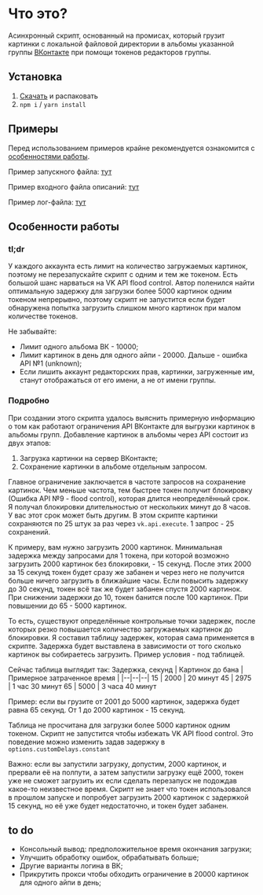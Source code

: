 # Что это?
Асинхронный скрипт, основанный на промисах, который грузит картинки с локальной файловой директории в альбомы указанной группы [ВКонтакте](https://vk.com/) при помощи токенов редакторов группы. 

## Установка
1. [Скачать](https://github.com/K0nfy/vk-groups-albums-poster/archive/master.zip) и распаковать
2. `npm i` / `yarn install`

## Примеры
Перед использованием примеров крайне рекомендуется ознакомится с [особенностями работы](https://github.com/K0nfy/vk-groups-albums-poster#%D0%BE%D1%81%D0%BE%D0%B1%D0%B5%D0%BD%D0%BD%D0%BE%D1%81%D1%82%D0%B8-%D1%80%D0%B0%D0%B1%D0%BE%D1%82%D1%8B).

Пример запускного файла: [тут](https://github.com/K0nfy/vk-groups-albums-poster/blob/master/example-caller.js)

Пример входного файла описаний: [тут](https://github.com/K0nfy/vk-groups-albums-poster/blob/master/input_example/60pcs/descriptions60.json)

Пример лог-файла: [тут](https://github.com/K0nfy/vk-groups-albums-poster/blob/master/input_example/60pcs/example-log--12.05.2020--13-16-07.json)


## Особенности работы
### tl;dr
У каждого аккаунта есть лимит на количество загружаемых картинок, поэтому не перезапускайте скрипт с одним и тем же токеном. Есть большой шанс нарваться на VK API flood control. 
Автор поленился найти оптимальную задержку для загрузки более 5000 картинок одним токеном непрерывно, поэтому скрипт не запустится если будет обнаружена попытка загрузить слишком много картинок при малом количестве токенов. 

Не забывайте: 
 - Лимит одного альбома ВК - 10000;
 - Лимит картинок в день для одного айпи - 20000. Дальше - ошибка API №1 (unknown);
 - Если лишить аккаунт редакторских прав, картинки, загруженные им, станут отображаться от его имени, а не от имени группы. 


### Подробно
При создании этого скрипта удалось выяснить примерную информацию о том как работают ограничения API ВКонтакте для выгрузки картинок в альбомы групп. 
Добавление картинок в альбомы через API состоит из двух этапов: 
  1. Загрузка картинки на сервер ВКонтакте;
  2. Сохранение картинки в альбоме отдельным запросом. 

Главное ограничение заключается в частоте запросов на сохранение картинок. Чем меньше частота, тем быстрее токен получит блокировку (Ошибка API №9 - flood control), которая длится неопределённый срок. 
Я получал блокировки длительностью от нескольких минут до 8 часов. У вас этот срок может быть другим. 
В этом скрипте картинки сохраняются по 25 штук за раз через `vk.api.execute`. 1 запрос - 25 сохранений. 

К примеру, вам нужно загрузить 2000 картинок. Минимальная задержка между запросами для 1 токена, при которой возможно загрузить 2000 картинок без блокировки, - 15 секунд. После этих 2000 за 15 секунд 
токен будет сразу же забанен и через него не получится больше ничего загрузить в ближайшие часы. 
Если повысить задержку до 30 секунд, токен всё так же будет забанен спустя 2000 картинок. 
При снижении задержки до 10, токен банится после 100 картинок. 
При повышении до 65 - 5000 картинок. 

То есть, существуют определённые контрольные точки задержек, после которых резко повышается количество загружаемых картинок до блокировки. Я составил таблицу задержек, которая сама применяется в скрипте. 
Задержка будет выставлена в зависимости от того сколько картинок вы собираетесь загрузить. Пример условия - под таблицей. 

Сейчас таблица выглядит так: 
Задержка, секунд | Картинок до бана | Примерное затраченное время |
|--|--|--|
15 | 2000 | 20 минут
45 | 2975 | 1 час 30 минут
65 | 5000 | 3 часа 40 минут

Пример: если вы грузите от 2001 до 5000 картинок, задержка будет равна 65 секунд. 
От 1 до 2000 картинок - 15 секунд. 

Таблица не просчитана для загрузки более 5000 картинок одним токеном. Скрипт не запустится чтобы избежать 
VK API flood control. Это поведение можно изменить задав задержку в `options.customDelays.constant`

Важно: если вы запустили загрузку, допустим, 2000 картинок, и прервали её на полпути, а затем запустили загрузку ещё 2000, токен уже не сможет загрузить их если сделать перезапуск не подождав какое-то неизвестное время. Скрипт не знает что токен использовался в прошлом запуске и попробует загрузить 2000 картинок с задержкой 15 секунд, но её уже будет недостаточно, и токен будет забанен. 

## to do
- Консольный вывод: предположительное время окончания загрузки;
- Улучшить обработку ошибок, обрабатывать больше;
- Другие варианты логина в ВК;
- Прикрутить прокси чтобы обходить ограничение в 20000 картинок для одного айпи в день;
